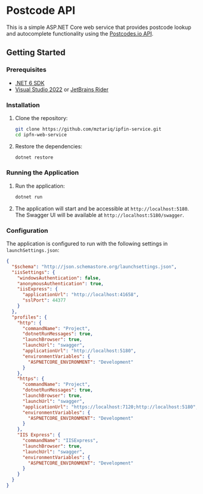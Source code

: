 # Postcode API

This is a simple ASP.NET Core web service that provides postcode lookup and autocomplete functionality using the [Postcodes.io API](https://postcodes.io/).

## Getting Started

### Prerequisites

- [.NET 6 SDK](https://dotnet.microsoft.com/download/dotnet/6.0)
- [Visual Studio 2022](https://visualstudio.microsoft.com/vs/) or [JetBrains Rider](https://www.jetbrains.com/rider/)

### Installation

1. Clone the repository:
    ```sh
    git clone https://github.com/mztariq/ipfin-service.git
    cd ipfn-web-service
    ```

2. Restore the dependencies:
    ```sh
    dotnet restore
    ```

### Running the Application

1. Run the application:
    ```sh
    dotnet run
    ```

2. The application will start and be accessible at `http://localhost:5180`. The Swagger UI will be available at `http://localhost:5180/swagger`.

### Configuration

The application is configured to run with the following settings in `launchSettings.json`:

```json
{
  "$schema": "http://json.schemastore.org/launchsettings.json",
  "iisSettings": {
    "windowsAuthentication": false,
    "anonymousAuthentication": true,
    "iisExpress": {
      "applicationUrl": "http://localhost:41658",
      "sslPort": 44377
    }
  },
  "profiles": {
    "http": {
      "commandName": "Project",
      "dotnetRunMessages": true,
      "launchBrowser": true,
      "launchUrl": "swagger",
      "applicationUrl": "http://localhost:5180",
      "environmentVariables": {
        "ASPNETCORE_ENVIRONMENT": "Development"
      }
    },
    "https": {
      "commandName": "Project",
      "dotnetRunMessages": true,
      "launchBrowser": true,
      "launchUrl": "swagger",
      "applicationUrl": "https://localhost:7120;http://localhost:5180",
      "environmentVariables": {
        "ASPNETCORE_ENVIRONMENT": "Development"
      }
    },
    "IIS Express": {
      "commandName": "IISExpress",
      "launchBrowser": true,
      "launchUrl": "swagger",
      "environmentVariables": {
        "ASPNETCORE_ENVIRONMENT": "Development"
      }
    }
  }
}
